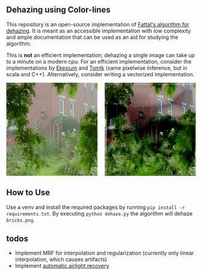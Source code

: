 ## Dehazing using Color-lines
This repository is an open-source implementation of [Fattal's algorithm for dehazing](https://www.cse.huji.ac.il/~raananf/projects/dehaze_cl/). 
It is meant as an accessible implementation with low complexity and ample documentation that can be used as an aid for studying the algorithm.   
  

This is **not** an efficient implementation; dehazing a single image can take up to a minute on a modern cpu. For an efficient implementation, consider the implementations by [Ekesium](https://github.com/ekexium/dehazing-using-color-lines) and [Tomlk](https://github.com/Tomlk/Dehazing-with-Color-Lines) (same pixelwise inference, but in scala and C++). Alternatively, consider writing a vectorized implementation. 


![Current result](dehazed_collage.png)

## How to Use 
Use a venv and install the required packages by running `pip install -r requirements.txt`. 
By executing `python dehaze.py` the algorithm will dehaze `bricks.png`. 


## todos 
* Implement MRF for interpolation and regularization (currently only linear interpolation, which causes artifacts)
* Implement [automatic airlight recovery](https://www.cse.huji.ac.il/~raananf/projects/atm_light/)
